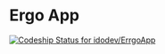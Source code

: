 ﻿# Ergo App
[ ![Codeship Status for idodev/ErrgoApp](https://codeship.com/projects/57ec8c40-a6ba-0133-2c7c-1a5a40261798/status?branch=master)](https://codeship.com/projects/130034)

